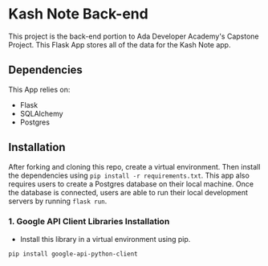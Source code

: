 # Kash Note Back-end 

This project is the back-end portion to Ada Developer Academy's Capstone Project.
This Flask App stores all of the data for the Kash Note app.

## Dependencies

This App relies on:

<ul>
  <li>Flask</li>
  <li>SQLAlchemy</li>
  <li>Postgres</li>
</ul>

## Installation

After forking and cloning this repo, create a virtual environment. Then install the dependencies using `pip install -r requirements.txt`.
This app also requires users to create a Postgres database on their local machine. 
Once the database is connected, users are able to run their local development servers by running `flask run`.

### 1. Google API Client Libraries Installation
- Install this library in a virtual environment using pip.

```pip install google-api-python-client```
